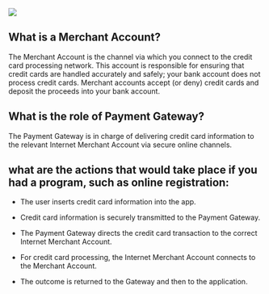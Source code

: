 ![](https://blog.2checkout.com/wp-content/uploads/2018/11/how-does-the-payment-processing-industry-work-1.png)
## What is a Merchant Account?
The Merchant Account is the channel via which you connect to the credit card processing network. This account is responsible for ensuring that credit cards are handled accurately and safely; your bank account does not process credit cards. Merchant accounts accept (or deny) credit cards and deposit the proceeds into your bank account.

## What is the role of Payment Gateway?
The Payment Gateway is in charge of delivering credit card information to the relevant Internet Merchant Account via secure online channels.

## what are the actions that would take place if you had a program, such as online registration:
- The user inserts credit card information into the app.

- Credit card information is securely transmitted to the Payment Gateway.

- The Payment Gateway directs the credit card transaction to the correct Internet Merchant Account.

- For credit card processing, the Internet Merchant Account connects to the Merchant Account.

- The outcome is returned to the Gateway and then to the application.
